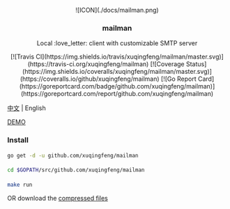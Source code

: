 <p align="center">
   ![ICON](./docs/mailman.png)
</p>
<h3 align="center">mailman</h3>
<p align="center">
Local :love_letter: client with customizable SMTP server
</p>
<p align="center">
[![Travis CI](https://img.shields.io/travis/xuqingfeng/mailman/master.svg)](https://travis-ci.org/xuqingfeng/mailman)
[![Coverage Status](https://img.shields.io/coveralls/xuqingfeng/mailman/master.svg)](https://coveralls.io/github/xuqingfeng/mailman)
[![Go Report Card](https://goreportcard.com/badge/github.com/xuqingfeng/mailman)](https://goreportcard.com/report/github.com/xuqingfeng/mailman)
</p>

[中文](./README.md) | English

[DEMO](https://github.com/xuqingfeng/mailman/wiki/demo)

### Install

```sh
go get -d -u github.com/xuqingfeng/mailman

cd $GOPATH/src/github.com/xuqingfeng/mailman

make run
```

OR download the [compressed files](https://github.com/xuqingfeng/mailman/releases)
